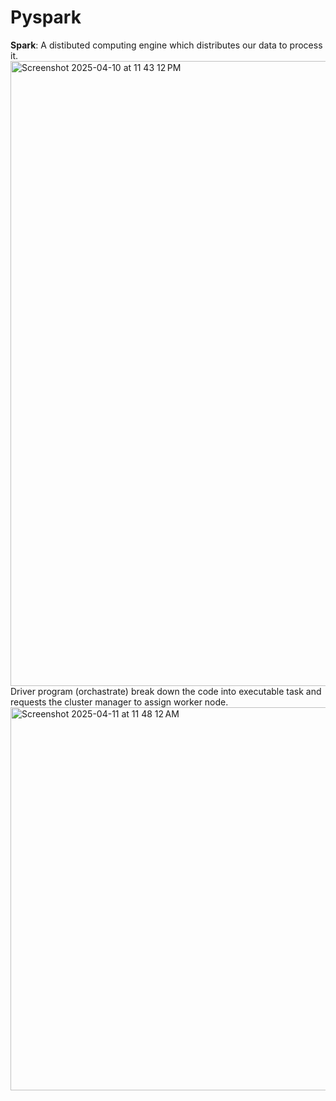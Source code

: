 # Pyspark
**Spark**: A distibuted computing engine which distributes our data to process it.
<img width="1000" alt="Screenshot 2025-04-10 at 11 43 12 PM" src="https://github.com/user-attachments/assets/6b50fca4-8060-486c-8ad9-aee58d521831" />
Driver program (orchastrate) break down the code into executable task and requests the cluster manager to assign worker node.
<img width="613" alt="Screenshot 2025-04-11 at 11 48 12 AM" src="https://github.com/user-attachments/assets/8e51c757-6e48-4700-8fd0-2e9f89b72db7" />
